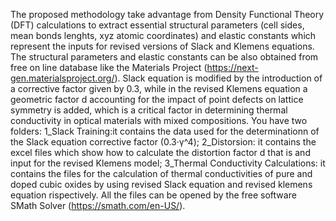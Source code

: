 The proposed methodology take advantage from Density Functional Theory (DFT) calculations to extract essential structural parameters (cell sides, mean bonds lenghts, xyz atomic coordinates) and elastic constants which represent the inputs for revised versions of Slack and Klemens equations. The structural parameters and elastic constants can be also obtained from free on line database like the Materials Project (https://next-gen.materialsproject.org/).
Slack equation is modified by the introduction of a corrective factor given by 0.3, while in the revised Klemens equation a geometric factor d accounting for the impact of point defects on lattice symmetry is added, which is a critical factor in determining thermal conductivity in optical materials with mixed compositions.
You have two folders:
1_Slack Training:it contains the data used for the determinationn of the Slack equation corrective factor (0.3·γ^4);
2_Distorsion: it contains the excel files which show how to calculate the distortion factor d that is and input for the revised Klemens model;
3_Thermal Conductivity Calculations: it contains the files for the calculation of thermal conductivities of pure and doped cubic oxides 
by using revised Slack equation and revised klemens equation rispectively.
All the files can be opened by the free software SMath Solver (https://smath.com/en-US/).
